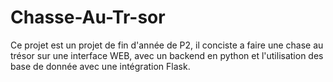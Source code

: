 # Chasse-Au-Tr-sor
Ce projet est un projet de fin d'année de P2, il conciste a faire une chase au trésor sur une interface WEB, avec un backend en python et l'utilisation des base de donnée avec une intégration Flask.
